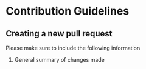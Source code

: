 # Contribution Guidelines

## Creating a new pull request
Please make sure to include the following information
1. General summary of changes made

